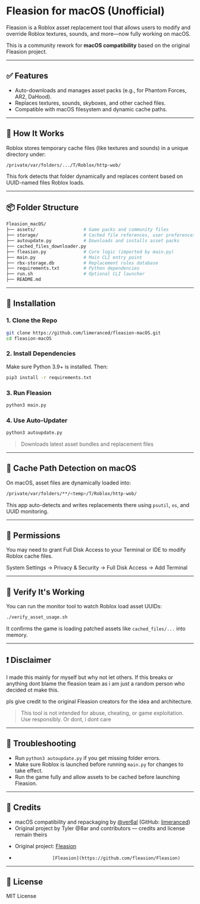 # Fleasion for macOS (Unofficial)

Fleasion is a Roblox asset replacement tool that allows users to modify and override Roblox textures, sounds, and more—now fully working on macOS.

This is a community rework for **macOS compatibility** based on the original Fleasion project.

---

## ✅ Features

* Auto-downloads and manages asset packs (e.g., for Phantom Forces, AR2, DaHood).
* Replaces textures, sounds, skyboxes, and other cached files.
* Compatible with macOS filesystem and dynamic cache paths.

---

## 🧠 How It Works

Roblox stores temporary cache files (like textures and sounds) in a unique directory under:

```
/private/var/folders/.../T/Roblox/http-wob/
```

This fork detects that folder dynamically and replaces content based on UUID-named files Roblox loads.

---

## 📦 Folder Structure

```sh
Fleasion_macOS/
├── assets/                  # Game packs and community files
├── storage/                 # Cached file references, user preferences
├── autoupdate.py            # Downloads and installs asset packs
├── cached_files_downloader.py
├── fleasion.py              # Core logic (imported by main.py)
├── main.py                  # Main CLI entry point
├── rbx-storage.db           # Replacement rules database
├── requirements.txt         # Python dependencies
├── run.sh                   # Optional CLI launcher
├── README.md
```

---

## 🚀 Installation

### 1. Clone the Repo

```bash
git clone https://github.com/limeranced/fleasion-macOS.git
cd fleasion-macOS
```

### 2. Install Dependencies

Make sure Python 3.9+ is installed. Then:

```bash
pip3 install -r requirements.txt
```

### 3. Run Fleasion

```bash
python3 main.py
```

### 4. Use Auto-Updater

```bash
python3 autoupdate.py
```

> Downloads latest asset bundles and replacement files

---

## 📁 Cache Path Detection on macOS

On macOS, asset files are dynamically loaded into:

```bash
/private/var/folders/**/<temp>/T/Roblox/http-wob/
```

This app auto-detects and writes replacements there using `psutil`, `os`, and UUID monitoring.

---

## 🔐 Permissions

You may need to grant Full Disk Access to your Terminal or IDE to modify Roblox cache files.

System Settings → Privacy & Security → Full Disk Access → Add Terminal

---

## 🧪 Verify It's Working

You can run the monitor tool to watch Roblox load asset UUIDs:

```bash
./verify_asset_usage.sh
```

It confirms the game is loading patched assets like `cached_files/...` into memory.

---

## ❗ Disclaimer

I made this mainly for myself but why not let others. If this breaks or anything dont blame the fleasion team as i am just a random person who decided ot make this. 

pls give credit to the original Fleasion creators for the idea and architecture.

> This tool is not intended for abuse, cheating, or game exploitation. Use responsibly. Or dont, i dont care

---

## 🧰 Troubleshooting

* Run `python3 autoupdate.py` if you get missing folder errors.
* Make sure Roblox is launched before running `main.py` for changes to take effect.
* Run the game fully and allow assets to be cached before launching Fleasion.

---

## 🙌 Credits

* macOS compatibility and repackaging by [@ver6al](https://discord.com/users/1121335931656478740) (GitHub: [limeranced](https://github.com/limeranced))
* Original project by Tyler @8ar and contributors — credits and license remain theirs
- Original project: [Fleasion](https://github.com/CroppingFlea479/Fleasion)
-                   [Fleasion](https://github.com/fleasion/Fleasion)

---

## 📎 License

MIT License

